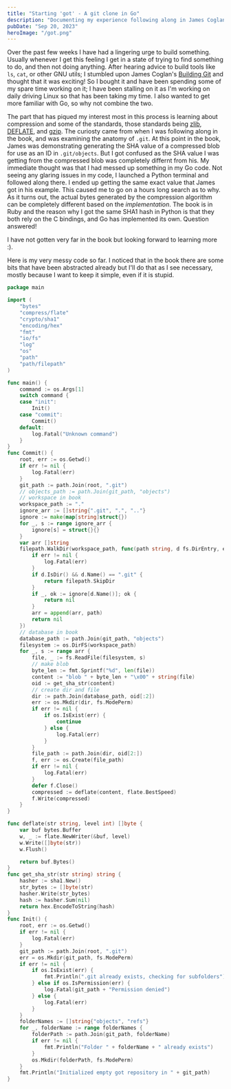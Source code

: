 ```yaml
---
title: "Starting 'got' - A git clone in Go"
description: "Documenting my experience following along in James Coglan's book 'Building Git"
pubDate: "Sep 20, 2023"
heroImage: "/got.png" 
---
```

Over the past few weeks I have had a lingering urge to build something. Usually whenever I get this feeling
I get in a state of trying to find something to do, and then not doing anything. After hearing advice to 
build tools like `ls`, `cat`, or other GNU utils; I stumbled upon James Coglan's [Building Git](https://shop.jcoglan.com/building-git/)
and thought that it was exciting! So I bought it and have been spending some of my spare time working on it; I have been stalling on it 
as I'm working on daily driving Linux so that has been taking my time. I also wanted to get more familiar with Go, so why not combine the two.

The part that has piqued my interest most in this process is learning about compression and some of the standards, those standards being [zlib](https://datatracker.ietf.org/doc/html/rfc1950), 
[DEFLATE](https://datatracker.ietf.org/doc/html/rfc1951), and [gzip](https://datatracker.ietf.org/doc/html/rfc1952). The curiosty came from when I was following along
in the book, and was examining the anatomy of `.git`. At this point in the book, James was demonstrating generating the SHA value of a compressed blob for use as an 
ID in `.git/objects`. But I got confused as the SHA value I was getting from the compressed blob was completely differnt from his. My immediate thought was that I had 
messed up something in my Go code. Not seeing any glaring issues in my code, I launched a Python terminal and followed along there. I ended up getting the same exact value that
James got in his example. This caused me to go on a hours long search as to why. As it turns out, the actual bytes generated by the compression algorithm can be completely different
based on the *implementation*. The book is in Ruby and the reason why I got the same SHA1 hash in Python is that they both rely on the C bindings, and Go has implemented its own. Question answered!

I have not gotten very far in the book but looking forward to learning more :). 

Here is my very messy code so far. I noticed that in the book there are some bits that have been abstracted already but I'll do that as I see necessary, mostly because 
I want to keep it simple, even if it is stupid. 
```go
package main

import (
	"bytes"
	"compress/flate"
	"crypto/sha1"
	"encoding/hex"
	"fmt"
	"io/fs"
	"log"
	"os"
	"path"
	"path/filepath"
)

func main() {
	command := os.Args[1]
	switch command {
	case "init":
		Init()
	case "commit":
		Commit()
	default:
		log.Fatal("Unknown command")
	}
}
func Commit() {
	root, err := os.Getwd()
	if err != nil {
		log.Fatal(err)
	}
	git_path := path.Join(root, ".git")
	// objects_path := path.Join(git_path, "objects")
	// workspace in book
	workspace_path := "."
	ignore_arr := []string{".git", ".", ".."}
	ignore := make(map[string]struct{})
	for _, s := range ignore_arr {
		ignore[s] = struct{}{}
	}
	var arr []string
	filepath.WalkDir(workspace_path, func(path string, d fs.DirEntry, err error) error {
		if err != nil {
			log.Fatal(err)
		}
		if d.IsDir() && d.Name() == ".git" {
			return filepath.SkipDir
		}
		if _, ok := ignore[d.Name()]; ok {
			return nil
		}
		arr = append(arr, path)
		return nil
	})
	// database in book
	database_path := path.Join(git_path, "objects")
	filesystem := os.DirFS(workspace_path)
	for _, s := range arr {
		file, _ := fs.ReadFile(filesystem, s)
		// make blob
		byte_len := fmt.Sprintf("%d", len(file))
		content := "blob " + byte_len + "\x00" + string(file)
		oid := get_sha_str(content)
		// create dir and file
		dir := path.Join(database_path, oid[:2])
		err := os.Mkdir(dir, fs.ModePerm)
		if err != nil {
			if os.IsExist(err) {
				continue
			} else {
				log.Fatal(err)
			}
		}
		file_path := path.Join(dir, oid[2:])
		f, err := os.Create(file_path)
		if err != nil {
			log.Fatal(err)
		}
		defer f.Close()
		compressed := deflate(content, flate.BestSpeed)
		f.Write(compressed)
	}
}

func deflate(str string, level int) []byte {
	var buf bytes.Buffer
	w, _ := flate.NewWriter(&buf, level)
	w.Write([]byte(str))
	w.Flush()

	return buf.Bytes()
}
func get_sha_str(str string) string {
	hasher := sha1.New()
	str_bytes := []byte(str)
	hasher.Write(str_bytes)
	hash := hasher.Sum(nil)
	return hex.EncodeToString(hash)
}
func Init() {
	root, err := os.Getwd()
	if err != nil {
		log.Fatal(err)
	}
	git_path := path.Join(root, ".git")
	err = os.Mkdir(git_path, fs.ModePerm)
	if err != nil {
		if os.IsExist(err) {
			fmt.Println(".git already exists, checking for subfolders")
		} else if os.IsPermission(err) {
			log.Fatal(git_path + "Permission denied")
		} else {
			log.Fatal(err)
		}
	}
	folderNames := []string{"objects", "refs"}
	for _, folderName := range folderNames {
		folderPath := path.Join(git_path, folderName)
		if err != nil {
			fmt.Println("Folder " + folderName + " already exists")
		}
		os.Mkdir(folderPath, fs.ModePerm)
	}
	fmt.Println("Initialized empty got repository in " + git_path)
}
```


